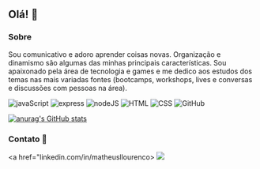 ## Olá! 👋
### Sobre

Sou comunicativo e adoro aprender coisas novas. Organização e dinamismo são algumas das minhas principais características. Sou apaixonado pela área de tecnologia e games e me dedico aos estudos dos temas nas mais variadas fontes (bootcamps, workshops, lives e conversas e discussões com pessoas na área).

![javaScript](https://img.shields.io/badge/JavaScript-323330?style=for-the-badge&logo=javascript&logoColor=F7DF1E)
![express](https://img.shields.io/badge/Express.js-000000?style=for-the-badge&logo=express&logoColor=white)
![nodeJS](https://img.shields.io/badge/Node.js-339933?style=for-the-badge&logo=nodedotjs&logoColor=white)
![HTML](https://img.shields.io/badge/HTML5-E34F26?style=for-the-badge&logo=html5&logoColor=white)
![CSS](https://img.shields.io/badge/CSS3-1572B6?style=for-the-badge&logo=css3&logoColor=white)
![GitHub](https://img.shields.io/badge/GitHub-100000?style=for-the-badge&logo=github&logoColor=white)

[![anurag's GitHub stats](https://github-readme-stats.vercel.app/api?username=matheusllourenco&show_icons=true&theme=merko)](https://github.com/mathetusllourenco/github-readme-stats)
<!--
# Projetos
[![Readme Card](https://github-readme-stats.vercel.app/api/pin/?username=matheusllourenco&repo=matheusllourenco.github.io))](https://github.com/anuraghazra/github-readme-stats)
-->

### Contato 📱
<a href="linkedin.com/in/matheusllourenco> <img src='https://img.shields.io/badge/LinkedIn-0077B5?style=for-the-badge&logo=linkedin&logoColor=white'> </a>

<!--
**matheusllourenco/matheusllourenco** is a ✨ _special_ ✨ repository because its `README.md` (this file) appears on your GitHub profile.

Here are some ideas to get you started:

- 🔭 I’m currently working on ...
- 🌱 I’m currently learning ...
- 👯 I’m looking to collaborate on ...
- 🤔 I’m looking for help with ...
- 💬 Ask me about ...
- 📫 How to reach me: ...
- 😄 Pronouns: ...
- ⚡ Fun fact: ...
-->
